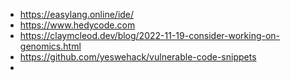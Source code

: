 - https://easylang.online/ide/
- https://www.hedycode.com
- https://claymcleod.dev/blog/2022-11-19-consider-working-on-genomics.html
- https://github.com/yeswehack/vulnerable-code-snippets
-